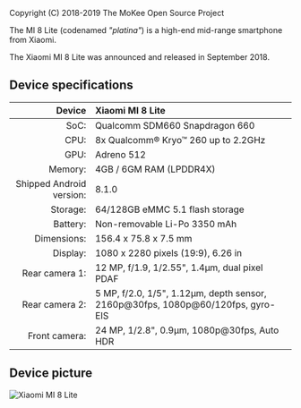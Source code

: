 Copyright (C) 2018-2019 The MoKee Open Source Project

The MI 8 Lite (codenamed _"platina"_) is a high-end mid-range smartphone from Xiaomi.

The Xiaomi MI 8 Lite was announced and released in September 2018.

## Device specifications

| Device       | Xiaomi MI 8 Lite                                                                            |
| -----------: | :------------------------------------------------------------------------------------------ |
| SoC:                     | Qualcomm SDM660 Snapdragon 660                                                  |
| CPU:                     | 8x Qualcomm® Kryo™ 260 up to 2.2GHz                                             |
| GPU:                     | Adreno 512                                                                      |
| Memory:                  | 4GB / 6GM RAM (LPDDR4X)                                                         |
| Shipped Android version: | 8.1.0                                                                           |
| Storage:                 | 64/128GB eMMC 5.1 flash storage                                                 |
| Battery:                 | Non-removable Li-Po 3350 mAh                                                    |
| Dimensions:              | 156.4 x 75.8 x 7.5 mm                                                           |
| Display:                 | 1080 x 2280 pixels (19:9), 6.26 in                                              |
| Rear camera 1:           | 12 MP, f/1.9, 1/2.55", 1.4µm, dual pixel PDAF                                   |
| Rear camera 2:           | 5 MP, f/2.0, 1/5", 1.12µm, depth sensor, 2160p@30fps, 1080p@60/120fps, gyro-EIS |
| Front camera:            | 24 MP, 1/2.8", 0.9µm, 1080p@30fps, Auto HDR                                     |

## Device picture

![Xiaomi MI 8 Lite](https://images-na.ssl-images-amazon.com/images/I/61oKJ6RYCDL._SL1500_.jpg)
